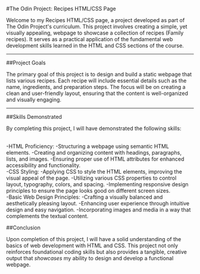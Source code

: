 #The Odin Project: Recipes HTML/CSS Page
<p>Welcome to my Recipes HTML/CSS page, a project developed as part of The Odin Project's curriculum. This project involves creating a simple, yet visually appealing, webpage to showcase a collection of recipes (Family recipes). It serves as a practical application of the fundamental web development skills learned in the HTML and CSS sections of the course.
</p>
<hr>
##Project Goals
<p>The primary goal of this project is to design and build a static webpage that lists various recipes. Each recipe will include essential details such as the name, ingredients, and preparation steps. The focus will be on creating a clean and user-friendly layout, ensuring that the content is well-organized and visually engaging.</p>
<hr>
##Skills Demonstrated
<p>By completing this project, I will have demonstrated the following skills:</p>
<br>
-HTML Proficiency:
  -Structuring a webpage using semantic HTML elements.
  -Creating and organizing content with headings, paragraphs, lists, and images.
  -Ensuring proper use of HTML attributes for enhanced accessibility and functionality.
<br>
-CSS Styling:
  -Applying CSS to style the HTML elements, improving the visual appeal of the page.
  -Utilizing various CSS properties to control layout, typography, colors, and spacing.
  -Implementing responsive design principles to ensure the page looks good on different screen sizes.
<br>
-Basic Web Design Principles:
  -Crafting a visually balanced and aesthetically pleasing layout.
  -Enhancing user experience through intuitive design and easy navigation.
  -Incorporating images and media in a way that complements the textual content.

##Conclusion
<p>Upon completion of this project, I will have a solid understanding of the basics of web development with HTML and CSS. This project not only reinforces foundational coding skills but also provides a tangible, creative output that <em>showcases</em> my ability to design and develop a functional webpage.</p>

